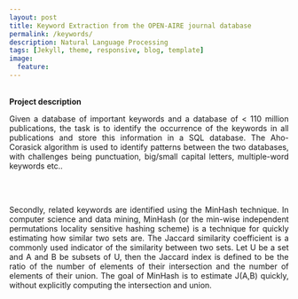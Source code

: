 ```yaml
---
layout: post
title: Keyword Extraction from the OPEN-AIRE journal database
permalink: /keywords/
description: Natural Language Processing
tags: [Jekyll, theme, responsive, blog, template]
image:
  feature:
---
```

<br>**Project description**


<p align="justify"> Given a database of important keywords and a database of < 110 million publications, the task is to identify the occurrence of the keywords in all publications and store this information in a SQL database. The Aho-Corasick algorithm is used to identify patterns between the two databases, with challenges being punctuation, big/small capital letters, multiple-word keywords etc..
 </p> <br><br>


<p align="justify"> Secondly, related keywords are identified using the MinHash technique. In computer science and data mining, MinHash (or the min-wise independent permutations locality sensitive hashing scheme) is a technique for quickly estimating how similar two sets are.
The Jaccard similarity coefficient is a commonly used indicator of the similarity between two sets. Let U be a set and A and B be subsets of U, then the Jaccard index is defined to be the ratio of the number of elements of their intersection and the number of elements of their union.
The goal of MinHash is to estimate J(A,B) quickly, without explicitly computing the intersection and union.  
  </p> <br><br>
